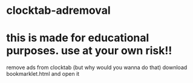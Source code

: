 # clocktab-adremoval
# this is made for educational purposes. use at your own risk!!
remove ads from clocktab (but why would you wanna do that)
download bookmarklet.html and open it
